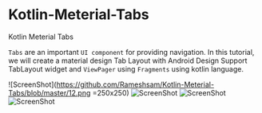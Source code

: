 # Kotlin-Meterial-Tabs
Kotlin Meterial Tabs

`Tabs` are an important `UI component` for providing navigation. In this tutorial, we will create a material design Tab Layout with Android Design Support TabLayout widget and `ViewPager` using `Fragments` using kotlin language.

![ScreenShot](https://github.com/Rameshsam/Kotlin-Meterial-Tabs/blob/master/12.png =250x250)
![ScreenShot](https://github.com/Rameshsam/Kotlin-Meterial-Tabs/blob/master/13.png=250x250)
![ScreenShot](https://github.com/Rameshsam/Kotlin-Meterial-Tabs/blob/master/14.png=250x250)
![ScreenShot](https://github.com/Rameshsam/Kotlin-Meterial-Tabs/blob/master/15.png=250x250)

